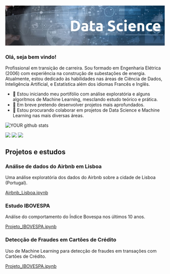 <p align="top">
  <img src="banner.jpg">
</p>                                          


### Olá, seja bem vindo!
Profissional em transição de carreira. 
Sou formado em Engenharia Elétrica (2006) com experiência na construção de subestações de energia. Atualmente, estou dedicado às habilidades nas áreas de Ciência de Dados, Inteligência Artificial, e Estatística além dos idiomas Francês e Inglês.

- 🔭 Estou iniciando meu portifólio com análise exploratória e alguns algorítmos de Machine Learning, mesclando estudo teórico e prática.
- 🌱 Em breve pretendo desenvolver projetos mais aprofundados.
- 🤝 Estou procurando colaborar em projetos de Data Science e Machine Learning nas mais diversas áreas.
                                             
![YOUR github stats](https://github-readme-stats.vercel.app/api?username=filipelyrio)
                                             
[<img src="https://img.shields.io/badge/linkedin-%230077B5.svg?&style=for-the-badge&logo=linkedin&logoColor=white" />](https://www.linkedin.com/in/filipelyrio/) [<img src = "https://img.shields.io/badge/instagram-%23E4405F.svg?&style=for-the-badge&logo=instagram&logoColor=white">](https://www.instagram.com/filipelyrio/) [<img src = "https://img.shields.io/badge/facebook-%231877F2.svg?&style=for-the-badge&logo=facebook&logoColor=white">](https://www.facebook.com/filipelyrio)

## Projetos e estudos
### Análise de dados do Airbnb em Lisboa 
Uma análise exploratória dos dados do Airbnb sobre a cidade de Lisboa (Portugal).

[Airbnb_Lisboa.ipynb](/Airbnb_Lisboa_final.ipynb)

### Estudo IBOVESPA 
Análise do comportamento do Índice Bovespa nos últimos 10 anos.

[Projeto_IBOVESPA.ipynb](/Projeto_IBOVESPA.ipynb)

### Detecção de Fraudes em Cartões de Crédito 
Uso de Machine Learning para detecção de fraudes em transações com Cartões de Crédito.

[Projeto_IBOVESPA.ipynb](/Detecção_de_Fraudes_em_Cartões_de_Crédito.ipynb)






